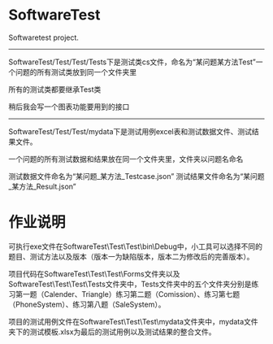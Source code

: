 # SoftwareTest
Softwaretest project.

-------------------
SoftwareTest/Test/Test/Tests下是测试类cs文件，命名为“某问题某方法Test”一个问题的所有测试类放到同一个文件夹里

所有的测试类都要继承Test类

稍后我会写一个图表功能要用到的接口

---------------------
SoftwareTest/Test/Test/mydata下是测试用例excel表和测试数据文件、测试结果文件。

一个问题的所有测试数据和结果放在同一个文件夹里，文件夹以问题名命名

测试数据文件命名为“某问题_某方法_Testcase.json” 测试结果文件命名为“某问题_某方法_Result.json”

# 作业说明

可执行exe文件在SoftwareTest\Test\Test\bin\Debug中，小工具可以选择不同的题目、测试方法以及版本（版本一为缺陷版本，版本二为修改后的完善版本）。

项目代码在SoftwareTest\Test\Test\Forms文件夹以及SoftwareTest\Test\Test\Tests文件夹中，Tests文件夹中的五个文件夹分别是练习第一题（Calender、Triangle）练习第二题（Comission）、练习第七题（PhoneSystem）、练习第八题（SaleSystem）。

项目的测试用例文件在SoftwareTest\Test\Test\mydata文件夹中，mydata文件夹下的测试模板.xlsx为最后的测试用例以及测试结果的整合文件。


